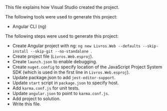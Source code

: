 This file explains how Visual Studio created the project.

The following tools were used to generate this project:
- Angular CLI (ng)

The following steps were used to generate this project:
- Create Angular project with ng: `ng new Livros.Web --defaults --skip-install --skip-git --no-standalone `.
- Create project file (`Livros.Web.esproj`).
- Create `launch.json` to enable debugging.
- Create `nuget.config` to specify location of the JavaScript Project System SDK (which is used in the first line in `Livros.Web.esproj`).
- Update package.json to add `jest-editor-support`.
- Update `start` script in `package.json` to specify host.
- Add `karma.conf.js` for unit tests.
- Update `angular.json` to point to `karma.conf.js`.
- Add project to solution.
- Write this file.
